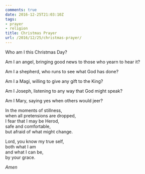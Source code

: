 ```yaml
---
comments: true
date: 2016-12-25T21:03:10Z
tags:
- prayer
- religion
title: Christmas Prayer
url: /2016/12/25/christmas-prayer/
---
```


Who am I this Christmas Day?

Am I an angel, bringing good news to those who yearn to hear it?

Am I a shepherd, who runs to see what God has done?

Am I a Magi, willing to give any gift to the King?

Am I Joseph, listening to any way that God might speak? 

Am I Mary, saying yes when others would jeer?

In the moments of stillness,  
when all pretensions are dropped,  
I fear that I may be Herod,  
safe and comfortable,  
but afraid of what might change.  

Lord, you know my true self,  
both what I am  
and what I can be,  
by your grace.  

*Amen*
